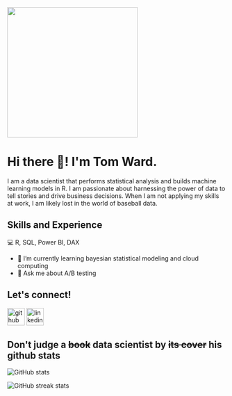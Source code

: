 
<img src="https://media.giphy.com/media/v1.Y2lkPTc5MGI3NjExNmV0MTlmam1sb2h4ZjZhNjhxNzl3aTg1MDR2NzF6eDk1Z2N3a3gzdSZlcD12MV9naWZzX3NlYXJjaCZjdD1n/rM0wxzvwsv5g4/giphy.gif" width="300"/>

# Hi there 👋! I'm Tom Ward.
I am a data scientist that performs statistical analysis and builds machine learning models in R.  I am passionate about harnessing the power of data to tell stories and drive business decisions.  When I am not applying my skills at work, I am likely lost in the world of baseball data.

## Skills and Experience
💻 R, SQL, Power BI, DAX

- 🌱 I’m currently learning bayesian statistical modeling and cloud computing 
- 💬 Ask me about A/B testing 

## Let's connect!
[<img src='https://cdn.jsdelivr.net/npm/simple-icons@3.0.1/icons/github.svg' alt='github' height='40'>](https://github.com/tomward9)   [<img src='https://cdn.jsdelivr.net/npm/simple-icons@3.0.1/icons/linkedin.svg' alt='linkedin' height='40'>](https://www.linkedin.com/in/https://www.linkedin.com/in/tom-ward-1b7956135//)


## Don't judge a ~~book~~ data scientist by  ~~its cover~~ his github stats
![GitHub stats](https://github-readme-stats.vercel.app/api?username=tomward9&show_icons=true)  



![GitHub streak stats](https://streak-stats.demolab.com/?user=tomward9)  




